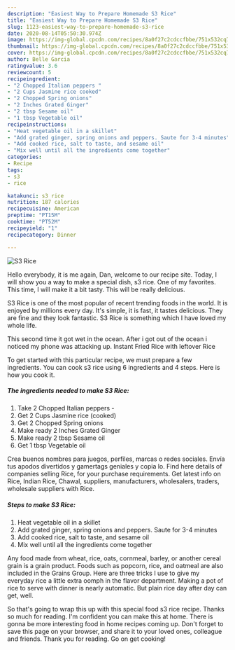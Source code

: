```yaml
---
description: "Easiest Way to Prepare Homemade S3 Rice"
title: "Easiest Way to Prepare Homemade S3 Rice"
slug: 1123-easiest-way-to-prepare-homemade-s3-rice
date: 2020-08-14T05:50:30.974Z
image: https://img-global.cpcdn.com/recipes/8a0f27c2cdccfbbe/751x532cq70/s3-rice-recipe-main-photo.jpg
thumbnail: https://img-global.cpcdn.com/recipes/8a0f27c2cdccfbbe/751x532cq70/s3-rice-recipe-main-photo.jpg
cover: https://img-global.cpcdn.com/recipes/8a0f27c2cdccfbbe/751x532cq70/s3-rice-recipe-main-photo.jpg
author: Belle Garcia
ratingvalue: 3.6
reviewcount: 5
recipeingredient:
- "2 Chopped Italian peppers "
- "2 Cups Jasmine rice cooked"
- "2 Chopped Spring onions"
- "2 Inches Grated Ginger"
- "2 tbsp Sesame oil"
- "1 tbsp Vegetable oil"
recipeinstructions:
- "Heat vegetable oil in a skillet"
- "Add grated ginger, spring onions and peppers. Saute for 3-4 minutes"
- "Add cooked rice, salt to taste, and sesame oil"
- "Mix well until all the ingredients come together"
categories:
- Recipe
tags:
- s3
- rice

katakunci: s3 rice 
nutrition: 187 calories
recipecuisine: American
preptime: "PT15M"
cooktime: "PT52M"
recipeyield: "1"
recipecategory: Dinner

---
```



![S3 Rice](https://img-global.cpcdn.com/recipes/8a0f27c2cdccfbbe/751x532cq70/s3-rice-recipe-main-photo.jpg)

Hello everybody, it is me again, Dan, welcome to our recipe site. Today, I will show you a way to make a special dish, s3 rice. One of my favorites. This time, I will make it a bit tasty. This will be really delicious.

S3 Rice is one of the most popular of recent trending foods in the world. It is enjoyed by millions every day. It's simple, it is fast, it tastes delicious. They are fine and they look fantastic. S3 Rice is something which I have loved my whole life.

This second time it got wet in the ocean. After i got out of the ocean i noticed my phone was attacking up. Instant Fried Rice with leftover Rice


To get started with this particular recipe, we must prepare a few ingredients. You can cook s3 rice using 6 ingredients and 4 steps. Here is how you cook it.

<!--inarticleads1-->

##### The ingredients needed to make S3 Rice:

1. Take 2 Chopped Italian peppers -
1. Get 2 Cups Jasmine rice (cooked)
1. Get 2 Chopped Spring onions
1. Make ready 2 Inches Grated Ginger
1. Make ready 2 tbsp Sesame oil
1. Get 1 tbsp Vegetable oil


Crea buenos nombres para juegos, perfiles, marcas o redes sociales. Envía tus apodos divertidos y gamertags geniales y copia lo. Find here details of companies selling Rice, for your purchase requirements. Get latest info on Rice, Indian Rice, Chawal, suppliers, manufacturers, wholesalers, traders, wholesale suppliers with Rice. 

<!--inarticleads2-->

##### Steps to make S3 Rice:

1. Heat vegetable oil in a skillet
1. Add grated ginger, spring onions and peppers. Saute for 3-4 minutes
1. Add cooked rice, salt to taste, and sesame oil
1. Mix well until all the ingredients come together


Any food made from wheat, rice, oats, cornmeal, barley, or another cereal grain is a grain product. Foods such as popcorn, rice, and oatmeal are also included in the Grains Group. Here are three tricks I use to give my everyday rice a little extra oomph in the flavor department. Making a pot of rice to serve with dinner is nearly automatic. But plain rice day after day can get, well. 

So that's going to wrap this up with this special food s3 rice recipe. Thanks so much for reading. I'm confident you can make this at home. There is gonna be more interesting food in home recipes coming up. Don't forget to save this page on your browser, and share it to your loved ones, colleague and friends. Thank you for reading. Go on get cooking!
